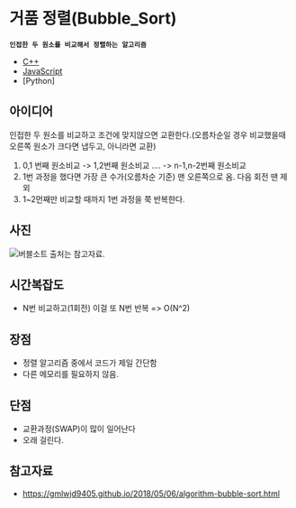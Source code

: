 # 거품 정렬(Bubble_Sort)

**`인접한 두 원소를 비교해서 정렬하는 알고리즘`**

- [C++](./code/Bubble.cpp)
- [JavaScript](./code/JS/jkw.js)
- [Python]

## 아이디어

인접한 두 원소를 비교하고 조건에 맞지않으면 교환한다.(오름차순일 경우 비교했을때 오른쪽 원소가 크다면 냅두고, 아니라면 교환)

1. 0,1 번째 원소비교 -> 1,2번째 원소비교 .... -> n-1,n-2번째 원소비교
2. 1번 과정을 했다면 가장 큰 수가(오름차순 기준) 맨 오른쪽으로 옴. 다음 회전 땐 제외
3. 1~2먼째만 비교할 때까지 1번 과정을 쭉 반복한다.

## 사진

![버블소트](./img/bubble.png)
출처는 참고자료.

## 시간복잡도

- N번 비교하고(1회전) 이걸 또 N번 반복 => O(N^2)

## 장점

- 정렬 알고리즘 중에서 코드가 제일 간단함
- 다른 메모리를 필요하지 않음.

## 단점

- 교환과정(SWAP)이 많이 일어난다
- 오래 걸린다.

## 참고자료

- https://gmlwjd9405.github.io/2018/05/06/algorithm-bubble-sort.html

